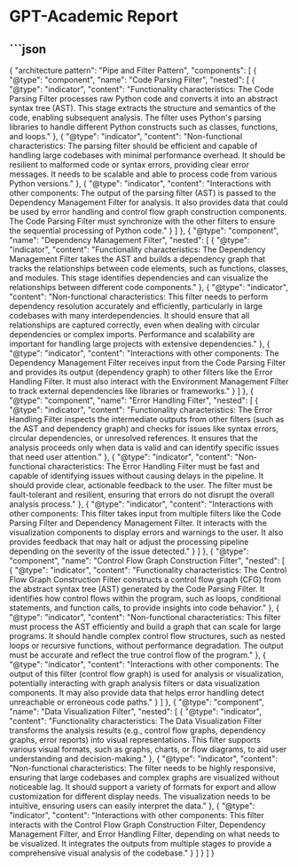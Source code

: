 # GPT-Academic Report
## ```json
{
  "architecture pattern": "Pipe and Filter Pattern",
  "components": [
    {
      "@type": "component",
      "name": "Code Parsing Filter",
      "nested": [
        {
          "@type": "indicator",
          "content": "Functionality characteristics: The Code Parsing Filter processes raw Python code and converts it into an abstract syntax tree (AST). This stage extracts the structure and semantics of the code, enabling subsequent analysis. The filter uses Python's parsing libraries to handle different Python constructs such as classes, functions, and loops."
        },
        {
          "@type": "indicator",
          "content": "Non-functional characteristics: The parsing filter should be efficient and capable of handling large codebases with minimal performance overhead. It should be resilient to malformed code or syntax errors, providing clear error messages. It needs to be scalable and able to process code from various Python versions."
        },
        {
          "@type": "indicator",
          "content": "Interactions with other components: The output of the parsing filter (AST) is passed to the Dependency Management Filter for analysis. It also provides data that could be used by error handling and control flow graph construction components. The Code Parsing Filter must synchronize with the other filters to ensure the sequential processing of Python code."
        }
      ]
    },
    {
      "@type": "component",
      "name": "Dependency Management Filter",
      "nested": [
        {
          "@type": "indicator",
          "content": "Functionality characteristics: The Dependency Management Filter takes the AST and builds a dependency graph that tracks the relationships between code elements, such as functions, classes, and modules. This stage identifies dependencies and can visualize the relationships between different code components."
        },
        {
          "@type": "indicator",
          "content": "Non-functional characteristics: This filter needs to perform dependency resolution accurately and efficiently, particularly in large codebases with many interdependencies. It should ensure that all relationships are captured correctly, even when dealing with circular dependencies or complex imports. Performance and scalability are important for handling large projects with extensive dependencies."
        },
        {
          "@type": "indicator",
          "content": "Interactions with other components: The Dependency Management Filter receives input from the Code Parsing Filter and provides its output (dependency graph) to other filters like the Error Handling Filter. It must also interact with the Environment Management Filter to track external dependencies like libraries or frameworks."
        }
      ]
    },
    {
      "@type": "component",
      "name": "Error Handling Filter",
      "nested": [
        {
          "@type": "indicator",
          "content": "Functionality characteristics: The Error Handling Filter inspects the intermediate outputs from other filters (such as the AST and dependency graph) and checks for issues like syntax errors, circular dependencies, or unresolved references. It ensures that the analysis proceeds only when data is valid and can identify specific issues that need user attention."
        },
        {
          "@type": "indicator",
          "content": "Non-functional characteristics: The Error Handling Filter must be fast and capable of identifying issues without causing delays in the pipeline. It should provide clear, actionable feedback to the user. The filter must be fault-tolerant and resilient, ensuring that errors do not disrupt the overall analysis process."
        },
        {
          "@type": "indicator",
          "content": "Interactions with other components: This filter takes input from multiple filters like the Code Parsing Filter and Dependency Management Filter. It interacts with the visualization components to display errors and warnings to the user. It also provides feedback that may halt or adjust the processing pipeline depending on the severity of the issue detected."
        }
      ]
    },
    {
      "@type": "component",
      "name": "Control Flow Graph Construction Filter",
      "nested": [
        {
          "@type": "indicator",
          "content": "Functionality characteristics: The Control Flow Graph Construction Filter constructs a control flow graph (CFG) from the abstract syntax tree (AST) generated by the Code Parsing Filter. It identifies how control flows within the program, such as loops, conditional statements, and function calls, to provide insights into code behavior."
        },
        {
          "@type": "indicator",
          "content": "Non-functional characteristics: This filter must process the AST efficiently and build a graph that can scale for large programs. It should handle complex control flow structures, such as nested loops or recursive functions, without performance degradation. The output must be accurate and reflect the true control flow of the program."
        },
        {
          "@type": "indicator",
          "content": "Interactions with other components: The output of this filter (control flow graph) is used for analysis or visualization, potentially interacting with graph analysis filters or data visualization components. It may also provide data that helps error handling detect unreachable or erroneous code paths."
        }
      ]
    },
    {
      "@type": "component",
      "name": "Data Visualization Filter",
      "nested": [
        {
          "@type": "indicator",
          "content": "Functionality characteristics: The Data Visualization Filter transforms the analysis results (e.g., control flow graphs, dependency graphs, error reports) into visual representations. This filter supports various visual formats, such as graphs, charts, or flow diagrams, to aid user understanding and decision-making."
        },
        {
          "@type": "indicator",
          "content": "Non-functional characteristics: The filter needs to be highly responsive, ensuring that large codebases and complex graphs are visualized without noticeable lag. It should support a variety of formats for export and allow customization for different display needs. The visualization needs to be intuitive, ensuring users can easily interpret the data."
        },
        {
          "@type": "indicator",
          "content": "Interactions with other components: This filter interacts with the Control Flow Graph Construction Filter, Dependency Management Filter, and Error Handling Filter, depending on what needs to be visualized. It integrates the outputs from multiple stages to provide a comprehensive visual analysis of the codebase."
        }
      ]
    }
  ]
}
```

